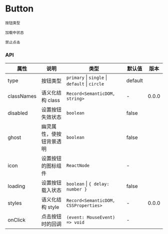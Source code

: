 # Button

<code src="./demo/basic.tsx">按钮类型</code>

<code src="./demo/loading-button.tsx">加载中状态</code>

<code src="./demo/disabled.tsx">禁止点击</code>

### API

| 属性       | 说明                     | 类型                                           | 默认值  | 版本  |
| ---------- | ------------------------ | ---------------------------------------------- | ------- | ----- |
| type       | 按钮类型                 | `primary` \| `single` \| `default` \| `circle` | default |       |
| classNames | 语义化结构 class         | `Record<SemanticDOM, string>`                  | -       | 0.0.0 |
| disabled   | 设置按钮失效状态         | `boolean`                                      | false   |       |
| ghost      | 幽灵属性，使按钮背景透明 | `boolean`                                      | false   |       |
| icon       | 设置按钮的图标组件       | `ReactNode`                                    | -       |       |
| loading    | 设置按钮载入状态         | `boolean` \| `{ delay: number }`               | false   |       |
| styles     | 语义化结构 style         | `Record<SemanticDOM, CSSProperties>`           | -       | 0.0.0 |
| onClick    | 点击按钮时的回调         | `(event: MouseEvent) => void`                  | -       |       |
